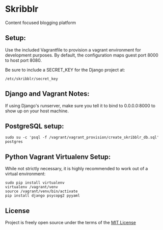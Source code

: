 # Skribblr

Content focused blogging platform

## Setup:

Use the included Vagrantfile to provision a vagrant environment for development purposes. By default, the configuration
maps guest port 8000 to host port 8080.

Be sure to include a SECRET_KEY for the Django project at:
```
/etc/skribblr/secret_key
```

## Django and Vagrant Notes:
If using Django's runserver, make sure you tell it to bind to 0.0.0.0:8000 to show up on your host machine.

## PostgreSQL setup:

```
sudo su -c 'psql -f /vagrant/vagrant_provision/create_skribblr_db.sql' postgres
```

## Python Vagrant Virtualenv Setup:
While not strictly necessary, it is highly recommended to work out of a virtual environment:
```
sudo pip install virtualenv
virtualenv /vagrant/venv
source /vagrant/venv/bin/activate
pip install django psycopg2 pyyaml
```

## License

Project is freely open source under the terms of the
[MIT License](http://choosealicense.com/licenses/mit/)
